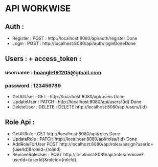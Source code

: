 # API WORKWISE

## Auth :
- Register : POST  : http://localhost:8080/api/auth/register               Done
- Login : POST  : http://localhost:8080/api/auth/loginDoneDone

## Users :  + access_token :   
### username : hoangle191205@gmail.com
### password : 123456789
- GetAllUser : GET  :   http://localhost:8080/api/users                    Done
- UpdateUser : PATCH :  http://localhost:8080/api/users/{id}               Done
- DeleteUser : DELETE : DELETE http://localhost:8080/api/users/{id}


## Role Api :
- GetAllRole :   GET     http://localhost:8080/api/roles                   Done
- UpdateRole :   PATCH   http://localhost:8080/api/roles/{id}              Done
- AddRoleForUser POST    http://localhost:8080/api/roles/assign?userId={userId}&roleId={roleId}
- RemoveRoleUser : POST  http://localhost:8080/api/roles/remove?userId={userId}&roleId={roleId}